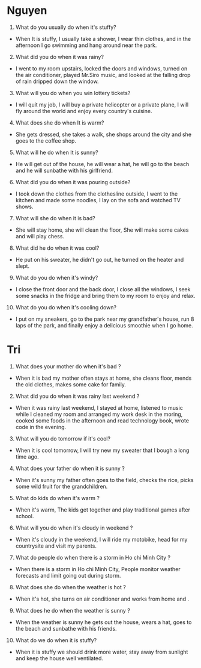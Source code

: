 # Nguyen
1. What do you usually do when it's stuffy?
- When It is stuffy, I usually take a shower, I wear thin clothes, and in the afternoon I go swimming and hang around near the park.

2. What did you do when it was rainy?
- I went to my room upstairs, locked the doors and windows, turned on the air conditioner, played Mr.Siro music, and looked at the falling drop of rain dripped down the window.

3. What will you do when you win lottery tickets?
- I will quit my job, I will buy a private helicopter or a private plane, I will fly around the world and enjoy every country's cuisine.

4. What does she do when It is warm?
- She gets dressed, she takes a walk, she shops around the city and she goes to the coffee shop.

5. What will he do when It is sunny?
- He will get out of the house, he will wear a hat, he will go to the beach and he will sunbathe with his girlfriend.

6. What did you do when it was pouring outside?
- I took down the clothes from the clothesline outside, I went to the kitchen and made some noodles, I lay on the sofa and watched TV shows.

7. What will she do when it is bad?
- She will stay home, she will clean the floor, She will make some cakes and will play chess.

8. What did he do when it was cool?
- He put on his sweater, he didn't go out, he turned on the heater and slept.

9. What do you do when it's windy?
- I close the front door and the back door, I close all the windows, I seek some snacks in the fridge and bring them to my room to enjoy and relax.

10. What do you do when it's cooling down?
- I put on my sneakers, go to the park near my grandfather's house, run 8 laps of the park, and finally enjoy a delicious smoothie when I go home.

# Tri
1. What does your mother do when it's bad ?
- When it is bad my mother often stays at home, she cleans floor, mends the old clothes, makes some cake for family.

2. What did you do when it was rainy last weekend ?
- When it was rainy last weekend, I stayed at home, listened to music 
    while I cleaned my room and arranged my work desk in the moring, cooked some foods in the afternoon 
    and read technology book, wrote code in the evening.

3. What will you do tomorrow if it's cool?
- When it is cool tomorrow, I will try new my sweater that I bough a long time ago.

4. What does your father do when it is sunny ?
- When it's sunny my father often goes to the field, checks the rice, picks some wild fruit for the grandchildren.

5. What do kids do when it's warm ?
- When it's warm, The kids get together and play traditional games after school.

6. What will you do when it's cloudy in weekend ?
- When it's cloudy in the weekend, I will ride my motobike, head for my countrysite and visit my parents.

7. What do people do when there is a storm in Ho chi Minh City ?
- When there is a storm in Ho chi Minh City, People monitor weather forecasts and limit going out during storm.

8. What does she do when the weather is hot ?
- When it's hot, she turns on air conditioner and works from home and .

9. What does he do when the weather is sunny ?
- When the weather is sunny he gets out the house, wears a hat, goes to the beach and sunbathe with his friends.

10. What do we do when it is stuffy?
- When it is stuffy we should drink more water, stay away from sunlight and keep the house well ventilated.
